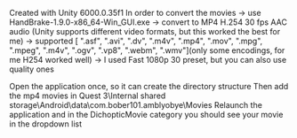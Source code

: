 Created with Unity 6000.0.35f1 
In order to convert the movies -> use HandBrake-1.9.0-x86_64-Win_GUI.exe 
-> convert to MP4 H.254 30 fps AAC audio (Unity supports different video formats, but this worked the best for me) 
-> supported [ ".asf", ".avi", ".dv", ".m4v", ".mp4", ".mov", ".mpg", ".mpeg", ".m4v", ".ogv", ".vp8", ".webm", ".wmv"](only some encodings, for me H254 worked well) 
-> I used Fast 1080p 30 preset, but you can also use quality ones

Open the application once, so it can create the directory structure 
Then add the mp4 movies in Quest 3\Internal shared storage\Android\data\com.bober101.amblyobye\Movies 
Relaunch the application and in the DichopticMovie category you should see your movie in the dropdown list